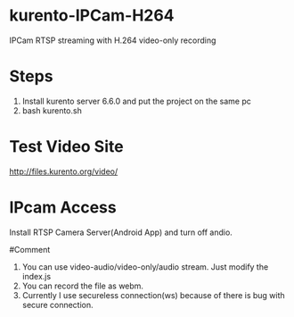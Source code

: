 # kurento-IPCam-H264
IPCam RTSP streaming with H.264 video-only recording 

# Steps

1. Install kurento server 6.6.0 and put the project on the same pc
2. bash kurento.sh
	
	
# Test Video Site
http://files.kurento.org/video/

# IPcam Access
Install RTSP Camera Server(Android App) and turn off andio.

#Comment
1. You can use video-audio/video-only/audio stream. Just modify the index.js
2. You can record the file as webm.
3. Currently I use secureless connection(ws) because of there is bug with secure connection.
	
